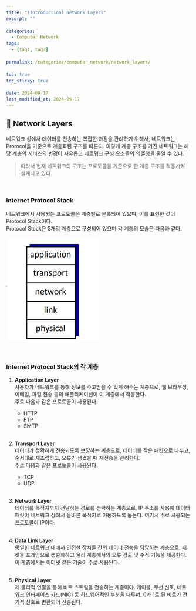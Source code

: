 ```yaml
---
title: "(Introduction) Network Layers"
excerpt: ""

categories:
  - Computer Network
tags:
  - [tag1, tag2]

permalink: /categories/computer_network/network_layers/

toc: true
toc_sticky: true

date: 2024-09-17
last_modified_at: 2024-09-17
---
```


## 🦥 Network Layers
네트워크 상에서 데이터를 전송하는 복잡한 과정을 관리하기 위해서, 네트워크는 Protocol을 기준으로 계층화된 구조를 따른다. 이렇게 계층 구조를 가진 네트워크는 해당 계층의 서비스의 변경이 자유롭고 네트워크 구성 요소들의 의존성을 줄일 수 있다.<br>
> 따라서 현재 네트워크의 구조는 프로토콜을 기준으로 한 계층 구조를 적용시켜 설계되고 있다.

<br>

### Internet Protocol Stack
네트워크에서 사용되는 프로토콜은 계층별로 분류되어 있으며, 이를 표현한 것이 Protocol Stack이다. <br>
Protocol Stack은 5개의 계층으로 구성되어 있으며 각 계층의 모습은 다음과 같다. 

![protocol_layer](/assets\images\posts_img\network\protocol_layer.png)

<br>

### Internet Protocol Stack의 각 계층
1. **Application Layer**<br>
  사용자가 네트워크를 통해 정보를 주고받을 수 있게 해주는 계층으로, 웹 브라우징, 이메일, 파일 전송 등의 애플리케이션이 이 계층에서 작동한다. <br>
  주로 다음과 같은 프로토콜이 사용된다.
     - HTTP
     - FTP
     - SMTP
  <br><br>

2. **Transport Layer**<br>
   데이터가 정확하게 전송되도록 보장하는 계층으로, 데이터를 작은 패킷으로 나누고, 순서대로 재조립하고, 오류가 생겼을 때 재전송을 관리한다. <br>주로 다음과 같은 프로토콜이 사용된다.
     - TCP
     - UDP
  <br><br>

3. **Network Layer**<br>
  데이터를 목적지까지 전달하는 경로를 선택하는 계층으로, IP 주소를 사용해 데이터 패킷이 네트워크 상에서 올바른 목적지로 이동하도록 돕는다. 여기서 주로 사용되는 프로토콜이 IP이다.
  <br><br>

4. **Data Link Layer**<br>
  동일한 네트워크 내에서 인접한 장치들 간의 데이터 전송을 담당하는 계층으로, 패킷을 프레임으로 캡슐화하고 물리 계층에서의 오류 검출 및 수정 기능을 제공한다. 이 계층에서는 이더넷 같은 기술이 주로 사용된다.
  <br><br>

5. **Physical Layer**<br>
  제 물리적 연결을 통해 비트 스트림을 전송하는 계층이야. 케이블, 무선 신호, 네트워크 인터페이스 카드(NIC) 등 하드웨어적인 부분을 다루며, 0과 1로 된 비트가 전기적 신호로 변환되어 전송된다.


  <br><br>